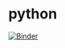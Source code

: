 # python
[![Binder](https://mybinder.org/badge_logo.svg)](https://mybinder.org/v2/gh/sue7in/python.git/master)

